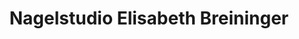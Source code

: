 ---
title: "Nagelstudio Elisabeth Breininger"
url: /kirchberg-an-der-raab/nagelstudio-elisabeth-breininger/
shop: Kosmetik
---